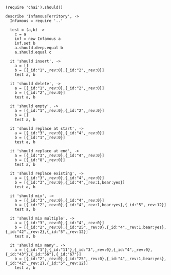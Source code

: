     (require 'chai').should()

    describe 'InfamousTerritory', ->
      Infamous = require '..'

      test = (a,b) ->
        c = a
        inf = new Infamous a
        inf.set b
        a.should.deep.equal b
        a.should.equal c

      it 'should insert', ->
        a = []
        b = [{_id:"1",_rev:0},{_id:"2",_rev:0}]
        test a, b

      it 'should delete', ->
        a = [{_id:"1",_rev:0},{_id:"2",_rev:0}]
        b = [{_id:"2",_rev:0}]
        test a, b

      it 'should empty', ->
        a = [{_id:"1",_rev:0},{_id:"2",_rev:0}]
        b = []
        test a, b

      it 'should replace at start', ->
        a = [{_id:"3",_rev:0},{_id:"4",_rev:0}]
        b = [{_id:"1",_rev:0}]
        test a, b

      it 'should replace at end', ->
        a = [{_id:"3",_rev:0},{_id:"4",_rev:0}]
        b = [{_id:"8",_rev:0}]
        test a, b

      it 'should replace existing', ->
        a = [{_id:"3",_rev:0},{_id:"4",_rev:0}]
        b = [{_id:"3",_rev:0},{_id:"4",_rev:1,bear:yes}]
        test a, b

      it 'should mix', ->
        a = [{_id:"3",_rev:0},{_id:"4",_rev:0}]
        b = [{_id:"2",_rev:0},{_id:"4",_rev:1,bear:yes},{_id:"5",_rev:12}]
        test a, b

      it 'should mix multiple', ->
        a = [{_id:"3",_rev:0},{_id:"4",_rev:0}]
        b = [{_id:"2",_rev:0},{_id:"25",_rev:0},{_id:"4",_rev:1,bear:yes},{_id:"42",_rev:2},{_id:"5",_rev:12}]
        test a, b

      it 'should mix many', ->
        a = [{_id:"1"},{_id:"11"},{_id:"3",_rev:0},{_id:"4",_rev:0},{_id:"43"},{_id:"56"},{_id:"67"}]
        b = [{_id:"2",_rev:0},{_id:"25",_rev:0},{_id:"4",_rev:1,bear:yes},{_id:"42",_rev:2},{_id:"5",_rev:12}]
        test a, b
